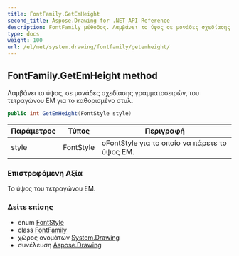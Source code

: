```yaml
---
title: FontFamily.GetEmHeight
second_title: Aspose.Drawing for .NET API Reference
description: FontFamily μέθοδος. Λαμβάνει το ύψος σε μονάδες σχεδίασης γραμματοσειρών του τετραγώνου EM για το καθορισμένο στυλ.
type: docs
weight: 100
url: /el/net/system.drawing/fontfamily/getemheight/
---
```

## FontFamily.GetEmHeight method

Λαμβάνει το ύψος, σε μονάδες σχεδίασης γραμματοσειρών, του τετραγώνου EM για το καθορισμένο στυλ.

```csharp
public int GetEmHeight(FontStyle style)
```

| Παράμετρος | Τύπος | Περιγραφή |
| --- | --- | --- |
| style | FontStyle | οFontStyle για το οποίο να πάρετε το ύψος ΕΜ. |

### Επιστρεφόμενη Αξία

Το ύψος του τετραγώνου ΕΜ.

### Δείτε επίσης

* enum [FontStyle](../../fontstyle/)
* class [FontFamily](../)
* χώρος ονομάτων [System.Drawing](../../fontfamily/)
* συνέλευση [Aspose.Drawing](../../../)


